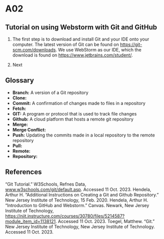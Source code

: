# A02

## Tutorial on using Webstorm with Git and GitHub
1. The first step is to download and install Git and your IDE onto your computer. The latest version of Git can be found on https://git-scm.com/downloads. We use WebStorm as our IDE, which the download is found on https://www.jetbrains.com/student/.

2. Next

## Glossary
* **Branch:** A version of a Git repository
* **Clone:** 
* **Commit:** A confirmation of changes made to files in a repository
* **Fetch:** 
* **GIT:** A program or protocol that is used to track file changes
* **Github:** A cloud platform that hosts a remote git repository
* **Merge:** 
* **Merge Conflict:** 
* **Push:** Updating the commits made in a local repository to the remote repository
* **Pull:** 
* **Remote:**
* **Repository:**

## References
“Git Tutorial.” W3Schools, Refnes Data, www.w3schools.com/git/default.asp. Accessed 11 Oct. 2023. 
Hendela, Arthur H. “Additional Instructions on Creating a Git and Github Repository.” New Jersey Institute of Technology, 15 Feb. 2020. 
Hendela, Arthur H. “Introduction to GitHub and Webstorm.” Canvas. Newark, New Jersey Institute of Technology, https://njit.instructure.com/courses/30780/files/5214587?module_item_id=1138121. Accessed 11 Oct. 2023. 
Toegel, Matthew. “Git.” New Jersey Institute of Technology, New Jersey Institute of Technology. Accessed 11 Oct. 2023. 
